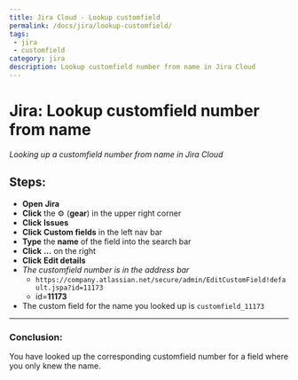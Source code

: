 ```yaml
---
title: Jira Cloud - Lookup customfield
permalink: /docs/jira/lookup-customfield/
tags: 
 - jira
 - customfield
category: jira
description: Lookup customfield number from name in Jira Cloud  
---
```


#  Jira: Lookup customfield number from name  

_Looking up a customfield number from name in Jira Cloud_  

## Steps:  
  - **Open** **Jira**  
  - **Click** the :gear: (**gear**) in the upper right corner  
  - **Click** **Issues**  
  - **Click** **Custom fields** in the left nav bar  
  - **Type** the **name** of the field into the search bar  
  - **Click** **…** on the right  
  - **Click** **Edit details**  
  - *The customfield number is in the address bar*  
    - `https://company.atlassian.net/secure/admin/EditCustomField!default.jspa?id=11173`  
    - id=**11173**  
  - The custom field for the name you looked up is `customfield_11173`  

 
--- 
 

### Conclusion:
You have looked up the corresponding customfield number for a field where you only knew the name.
  
  
  
